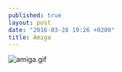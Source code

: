 ```yaml
---
published: true
layout: post
date: "2016-03-28 19:26 +0200"
title: Amiga
---
```


![amiga.gif]({{site.baseurl}}/media/amiga.gif)  

